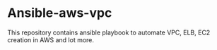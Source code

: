 # Ansible-aws-vpc
This repository contains ansible playbook to automate VPC, ELB, EC2 creation in AWS and lot more.
